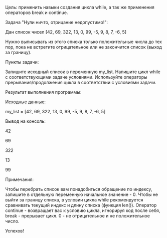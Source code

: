 Цель: применить навыки создания цикла while, а так же применения операторов break и continue.



Задача "Нули ничто, отрицание недопустимо!":

Дан список чисел [42, 69, 322, 13, 0, 99, -5, 9, 8, 7, -6, 5]

Нужно выписывать из этого списка только положительные числа до тех пор, пока не встретите отрицательное или не закончится список (выход за границу).



Пункты задачи:

Запишите исходный список в переменную my_list.
Напишите цикл while с соответствующими задаче условиями.
Используйте операторы прерывания/продолжения цикла в соответствии с условиями задачи.


Результат выполнения программы:

Исходные данные:

my_list = [42, 69, 322, 13, 0, 99, -5, 9, 8, 7, -6, 5]



Вывод на консоль:

42

69

322

13

99



Примечания:

Чтобы перебрать список вам понадобиться обращение по индексу, запишите в отдельную переменную начальное значение - 0.
Чтобы не выйти за границу списка, в условии цикла while рекомендуется сравнивать текущий индекс и длину списка (функция len()).
Оператор continue - возвращает вас к условию цикла, игнорируя код после себя, break - прерывает цикл.
0 - не отрицательное и не положительное число.


Успехов!
